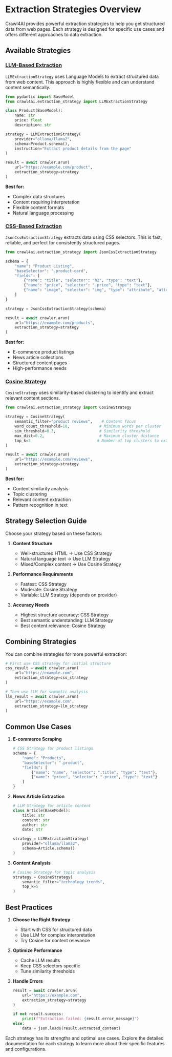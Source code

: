 # Extraction Strategies Overview

Crawl4AI provides powerful extraction strategies to help you get structured data from web pages. Each strategy is designed for specific use cases and offers different approaches to data extraction.

## Available Strategies

### [LLM-Based Extraction](llm.md)

`LLMExtractionStrategy` uses Language Models to extract structured data from web content. This approach is highly flexible and can understand content semantically.

```python
from pydantic import BaseModel
from crawl4ai.extraction_strategy import LLMExtractionStrategy

class Product(BaseModel):
    name: str
    price: float
    description: str

strategy = LLMExtractionStrategy(
    provider="ollama/llama2",
    schema=Product.schema(),
    instruction="Extract product details from the page"
)

result = await crawler.arun(
    url="https://example.com/product",
    extraction_strategy=strategy
)
```

**Best for:**
- Complex data structures
- Content requiring interpretation
- Flexible content formats
- Natural language processing

### [CSS-Based Extraction](css.md)

`JsonCssExtractionStrategy` extracts data using CSS selectors. This is fast, reliable, and perfect for consistently structured pages.

```python
from crawl4ai.extraction_strategy import JsonCssExtractionStrategy

schema = {
    "name": "Product Listing",
    "baseSelector": ".product-card",
    "fields": [
        {"name": "title", "selector": "h2", "type": "text"},
        {"name": "price", "selector": ".price", "type": "text"},
        {"name": "image", "selector": "img", "type": "attribute", "attribute": "src"}
    ]
}

strategy = JsonCssExtractionStrategy(schema)

result = await crawler.arun(
    url="https://example.com/products",
    extraction_strategy=strategy
)
```

**Best for:**
- E-commerce product listings
- News article collections
- Structured content pages
- High-performance needs

### [Cosine Strategy](cosine.md)

`CosineStrategy` uses similarity-based clustering to identify and extract relevant content sections.

```python
from crawl4ai.extraction_strategy import CosineStrategy

strategy = CosineStrategy(
    semantic_filter="product reviews",    # Content focus
    word_count_threshold=10,             # Minimum words per cluster
    sim_threshold=0.3,                   # Similarity threshold
    max_dist=0.2,                        # Maximum cluster distance
    top_k=3                             # Number of top clusters to extract
)

result = await crawler.arun(
    url="https://example.com/reviews",
    extraction_strategy=strategy
)
```

**Best for:**
- Content similarity analysis
- Topic clustering
- Relevant content extraction
- Pattern recognition in text

## Strategy Selection Guide

Choose your strategy based on these factors:

1. **Content Structure**
   - Well-structured HTML → Use CSS Strategy
   - Natural language text → Use LLM Strategy
   - Mixed/Complex content → Use Cosine Strategy

2. **Performance Requirements**
   - Fastest: CSS Strategy
   - Moderate: Cosine Strategy
   - Variable: LLM Strategy (depends on provider)

3. **Accuracy Needs**
   - Highest structure accuracy: CSS Strategy
   - Best semantic understanding: LLM Strategy
   - Best content relevance: Cosine Strategy

## Combining Strategies

You can combine strategies for more powerful extraction:

```python
# First use CSS strategy for initial structure
css_result = await crawler.arun(
    url="https://example.com",
    extraction_strategy=css_strategy
)

# Then use LLM for semantic analysis
llm_result = await crawler.arun(
    url="https://example.com",
    extraction_strategy=llm_strategy
)
```

## Common Use Cases

1. **E-commerce Scraping**
   ```python
   # CSS Strategy for product listings
   schema = {
       "name": "Products",
       "baseSelector": ".product",
       "fields": [
           {"name": "name", "selector": ".title", "type": "text"},
           {"name": "price", "selector": ".price", "type": "text"}
       ]
   }
   ```

2. **News Article Extraction**
   ```python
   # LLM Strategy for article content
   class Article(BaseModel):
       title: str
       content: str
       author: str
       date: str

   strategy = LLMExtractionStrategy(
       provider="ollama/llama2",
       schema=Article.schema()
   )
   ```

3. **Content Analysis**
   ```python
   # Cosine Strategy for topic analysis
   strategy = CosineStrategy(
       semantic_filter="technology trends",
       top_k=5
   )
   ```

## Best Practices

1. **Choose the Right Strategy**
   - Start with CSS for structured data
   - Use LLM for complex interpretation
   - Try Cosine for content relevance

2. **Optimize Performance**
   - Cache LLM results
   - Keep CSS selectors specific
   - Tune similarity thresholds

3. **Handle Errors**
   ```python
   result = await crawler.arun(
       url="https://example.com",
       extraction_strategy=strategy
   )
   
   if not result.success:
       print(f"Extraction failed: {result.error_message}")
   else:
       data = json.loads(result.extracted_content)
   ```

Each strategy has its strengths and optimal use cases. Explore the detailed documentation for each strategy to learn more about their specific features and configurations.